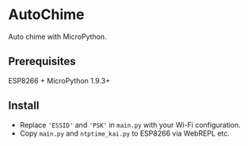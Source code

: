 # AutoChime

Auto chime with MicroPython.


## Prerequisites

ESP8266 + MicroPython 1.9.3+


## Install

 - Replace `'ESSID'` and `'PSK'` in `main.py` with your Wi-Fi configuration.
 - Copy `main.py` and `ntptime_kai.py` to ESP8266 via WebREPL etc.

